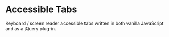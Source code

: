 Accessible Tabs
================

Keyboard / screen reader accessible tabs written in both vanilla JavaScript and as a jQuery plug-in.
